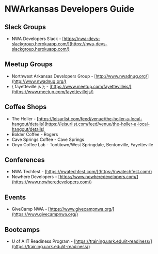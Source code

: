 # NWArkansas Developers Guide

## Slack Groups 
- NWA Developers Slack - [https://nwa-devs-slackgroup.herokuapp.com/](https://nwa-devs-slackgroup.herokuapp.com/)

## Meetup Groups
- Northwest Arkansas Developers Group - [http://www.nwadnug.org/](http://www.nwadnug.org/)
- { fayetteville.js }; - [https://www.meetup.com/fayettevillejs/](https://www.meetup.com/fayettevillejs/)

## Coffee Shops
- The Holler - [https://leisurlist.com/feed/venue/the-holler-a-local-hangout/details](https://leisurlist.com/feed/venue/the-holler-a-local-hangout/details)
- Bolder Coffee - Rogers
- Cave Springs Coffee - Cave Springs
- Onyx Coffee Lab - Tontitown/West Springdale, Bentonville, Fayetteville

## Conferences
- NWA Techfest - [https://nwatechfest.com/](https://nwatechfest.com/)
- Nowhere Developers - [https://www.nowheredevelopers.com/](https://www.nowheredevelopers.com/)

## Events
- GiveCamp NWA - [https://www.givecampnwa.org/](https://www.givecampnwa.org/)

## Bootcamps
- U of A IT Readiness Program - [https://training.uark.edu/it-readiness/](https://training.uark.edu/it-readiness/)
